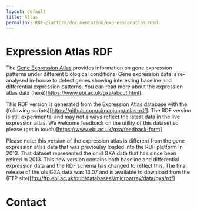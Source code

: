 ```yaml
---
layout: default
title: Atlas
permalink: RDF-platform/documentation/expressionatlas.html
---
```


# Expression Atlas RDF

The [Gene Expression Atlas](https://www.ebi.ac.uk/gxa/home) provides information on gene expression patterns under different biological conditions. Gene expression data is re-analysed in-house to detect genes showing interesting baseline and differential expression patterns. You can read more about the expression atlas data (here)[https://www.ebi.ac.uk/gxa/about.html]. 

This RDF version is generated from the Expression Atlas database with the (following scripts)[https://github.com/simonjupp/atlas-rdf]. The RDF version is still experimental and may not always reflect the latest data in the live expression atlas. We welcome feedback on the utility of this dataset so please (get in touch)[https://www.ebi.ac.uk/gxa/feedback-form]

Please note: this version of the expression atlas is different from the gene expression atlas data that was previoulsy loaded into the RDF platform in 2013. That dataset represented the onld GXA data that has since been retired in 2013. This new version contains both baseline and differential expression data and the RDF schema has changed to reflect this. The final release of the ols GXA data was 13.07 and is available to download from the (FTP site)[ftp://ftp.ebi.ac.uk/pub/databases//microarray/data/gxa/rdf]

# Contact
